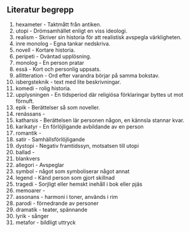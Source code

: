 ## Literatur begrepp
1. hexameter - Taktmått från antiken. 
2. utopi - Drömsamhället enligt en viss ideologi.
3. realism - Skriver sin historia för att realistisk avspegla värkligheten.
4. inre monolog - Egna tankar nedskriva.
5. novell - Kortare historia.
6. peripeti - Oväntad upplösning.
7. monolog - En person pratar
8. essä - Kort och personlig uppsats.
9. allitteration - Ord efter varandra börjar på samma bokstav.
10. isbergsteknik - text med lite beskrivningar.
11. komedi - rolig historia.
12. upplysningen - En tidsperiod där religiösa förklaringar byttes ut mot förnuft.
13. epik - Berättelser så som noveller.
14. renässans - 
15. katharsis - Berättelsen lär personen någon, en kännsla stannar kvar.
16. karikatyr - En förlöjligande avbildande av en person
17. romantik - 
18. satir - Samhällsförlöjligande
19. dystopi - Negativ framtidssyn, motsatsen till utopi
20. ballad - 
21. blankvers
22. allegori - Avspeglar 
23. symbol - något som symboliserar något annat
24. legend - Känd person som gjort skillnad
25. tragedi - Sorjligt eller hemskt inehåll i bok eller pjäs
26. memoarer - 
27. assonans - harmoni i toner, används i rim
28. parodi - förnedrande av personer
29. dramatik - teater, spännande
30. lyrik - sånger
31. metafor - bildligt uttryck

